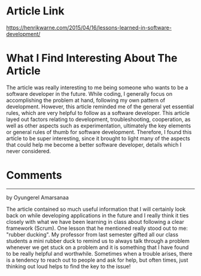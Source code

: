 # Article Link
https://henrikwarne.com/2015/04/16/lessons-learned-in-software-development/

# What I Find Interesting About The Article

The article was really interesting to me being someone who wants to be a software developer in the future. While coding, I generally focus on accomplishing the problem at hand, following my own pattern of development.  However, this article reminded me of the general yet essential rules, which are very helpful to follow as a software developer. This article layed out factors relating to development, troubleshooting, cooperation, as well as other aspects such as experimentation, ultimately the key elements or general rules of thumb for software development. Therefore, I found this article to be super interesting, since it brought to light many of the aspects that could help me become a better software developer, details which I never considered. 

# Comments

***
by Oyungerel Amarsanaa

The article contained so much useful information that I will certainly look back on while developing applications in the future and I really think it ties closely with what we have been learning in class about following a clear framework (Scrum). One lesson that he mentioned really stood out to me: "rubber ducking". My professor from last semester gifted all our class students a mini rubber duck to remind us to always talk through a problem whenever we get stuck on a problem and it is something that I have found to be really helpful and worthwhile. Sometimes when a trouble arises, there is a tendency to reach out to people and ask for help, but often times, just thinking out loud helps to find the key to the issue!